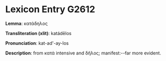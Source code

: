 # Lexicon Entry G2612

**Lemma**: κατάδηλος

**Transliteration (xlit)**: katádēlos

**Pronunciation**: kat-ad'-ay-los

**Description**:
from κατά intensive and δῆλος; manifest:--far more evident.
